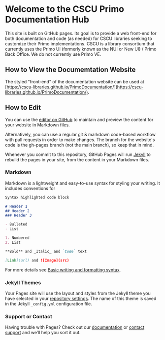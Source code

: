 # Welcome to the CSCU Primo Documentation Hub
This site is built on GitHub pages. Its goal is to provide a web front-end for both documentation and code (as needed) for CSCU libraries seeking to customize their Primo implementations. CSCU is a library consortium that currently uses the Primo UI (formerly known as the NUI or New UI) / Primo Back Office. We do not currently use Primo VE.

## How to View the Documemtation Website
The styled "front-end" of the documentation website can be used at [https://cscu-libraries.github.io/PrimoDocumentation/](https://cscu-libraries.github.io/PrimoDocumentation/).

## How to Edit
You can use the [editor on GitHub](https://github.com/CSCU-Libraries/Primo-Documentation/edit/gh-pages/index.md) to maintain and preview the content for your website in Markdown files.

Alternatively, you can use a regular git & markdown code-based workflow with pull requests in order to make changes. The branch for the website's code is the gh-pages branch (not the main branch), so keep that in mind.

Whenever you commit to this repository, GitHub Pages will run [Jekyll](https://jekyllrb.com/) to rebuild the pages in your site, from the content in your Markdown files.

### Markdown

Markdown is a lightweight and easy-to-use syntax for styling your writing. It includes conventions for

```markdown
Syntax highlighted code block

# Header 1
## Header 2
### Header 3

- Bulleted
- List

1. Numbered
2. List

**Bold** and _Italic_ and `Code` text

[Link](url) and ![Image](src)
```

For more details see [Basic writing and formatting syntax](https://docs.github.com/en/github/writing-on-github/getting-started-with-writing-and-formatting-on-github/basic-writing-and-formatting-syntax).

### Jekyll Themes

Your Pages site will use the layout and styles from the Jekyll theme you have selected in your [repository settings](https://github.com/CSCU-Libraries/Primo-Documentation/settings/pages). The name of this theme is saved in the Jekyll `_config.yml` configuration file.

### Support or Contact

Having trouble with Pages? Check out our [documentation](https://docs.github.com/categories/github-pages-basics/) or [contact support](https://support.github.com/contact) and we’ll help you sort it out.
